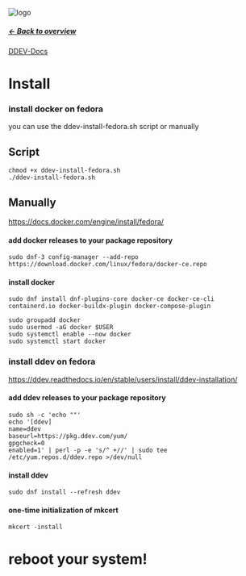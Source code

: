 ![logo](../assets/logo.png)

##### [← Back to overview](../README.md)

[DDEV-Docs](https://ddev.readthedocs.io/)

Install
==============================
### install docker on fedora 
you can use the ddev-install-fedora.sh script or manually 

## Script
```
chmod +x ddev-install-fedora.sh
./ddev-install-fedora.sh
```

## Manually
https://docs.docker.com/engine/install/fedora/

#### add docker releases to your package repository
```
sudo dnf-3 config-manager --add-repo https://download.docker.com/linux/fedora/docker-ce.repo
```
#### install docker
```
sudo dnf install dnf-plugins-core docker-ce docker-ce-cli containerd.io docker-buildx-plugin docker-compose-plugin
```

```
sudo groupadd docker
sudo usermod -aG docker $USER
sudo systemctl enable --now docker
sudo systemctl start docker
```

### install ddev on fedora 
https://ddev.readthedocs.io/en/stable/users/install/ddev-installation/
#### add ddev releases to your package repository
```
sudo sh -c 'echo ""'
echo '[ddev]
name=ddev
baseurl=https://pkg.ddev.com/yum/
gpgcheck=0
enabled=1' | perl -p -e 's/^ +//' | sudo tee /etc/yum.repos.d/ddev.repo >/dev/null
```
#### install ddev
```
sudo dnf install --refresh ddev
```
#### one-time initialization of mkcert
```
mkcert -install
```
# reboot your system!


